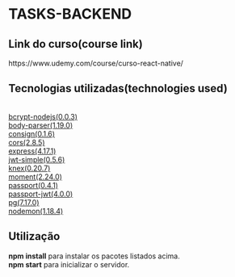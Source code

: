 <h1>TASKS-BACKEND</h1>

<h2>Link do curso(course link)</h2>
https://www.udemy.com/course/curso-react-native/

<h2>Tecnologias utilizadas(technologies used)</h2><br />
<a href="https://www.npmjs.com/package/bcrypt-nodejs">bcrypt-nodejs(0.0.3)</a><br />
<a href="https://www.npmjs.com/package/body-parser">body-parser(1.19.0)</a><br />
<a href="https://www.npmjs.com/package/consign">consign(0.1.6)</a><br />
<a href="https://www.npmjs.com/package/cors">cors(2.8.5)</a><br />
<a href="https://www.npmjs.com/package/express">express(4.17.1)</a><br />
<a href="https://www.npmjs.com/package/jwt-simple">jwt-simple(0.5.6)</a><br />
<a href="https://www.npmjs.com/package/knex">knex(0.20.7)</a><br />
<a href="https://www.npmjs.com/package/moment">moment(2.24.0)</a><br />
<a href="https://www.npmjs.com/package/passport">passport(0.4.1)</a><br />
<a href="https://www.npmjs.com/package/passport-jwt">passport-jwt(4.0.0)</a><br />
<a href="https://www.npmjs.com/package/pg">pg(7.17.0)</a><br />
<a href="https://www.npmjs.com/package/nodemon">nodemon(1.18.4)</a><br />

<h2>Utilização</h2>

<strong>npm install</strong> para instalar os pacotes listados acima.<br />
<strong>npm start</strong> para inicializar o servidor.
